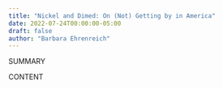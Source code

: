 ```yaml
---
title: "Nickel and Dimed: On (Not) Getting by in America"
date: 2022-07-24T00:00:00-05:00
draft: false
author: "Barbara Ehrenreich"
---
```


SUMMARY

<!--more-->

CONTENT